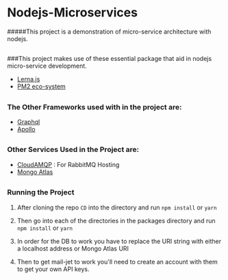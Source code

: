 # Nodejs-Microservices

#####This project is a demonstration of micro-service architecture with nodejs.
##

###This project makes use of these essential package that aid in nodejs micro-service development.

* [Lerna.js](https://lerna.js.org/)
* [PM2 eco-system](http://pm2.keymetrics.io/docs/usage/application-declaration/)
##

### The Other Frameworks used with in the project are: 

* [Graphql](https://graphql.org)
* [Apollo](https://www.apollographql.com/)

##

### Other Services Used in the Project are:

* [CloudAMQP](https://www.cloudamqp.com/) : For RabbitMQ Hosting
* [Mongo Atlas](https://www.mongodb.com/cloud/atlas)

## 

### Running the Project

1. After cloning the repo `CD` into the directory and run `npm install` or `yarn`

1. Then go into each of the directories in the packages directory and run
`npm install` or `yarn`

1. In order for the DB to work you have to replace the URI string with either a localhost address or Mongo Atlas URI

1. Then to get mail-jet to work you'll need to create an account with them to get your own API keys.



